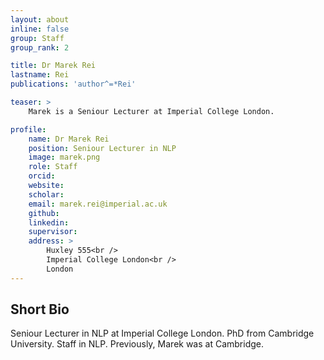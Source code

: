 ```yaml
---
layout: about
inline: false
group: Staff
group_rank: 2

title: Dr Marek Rei
lastname: Rei
publications: 'author^=*Rei'

teaser: >
    Marek is a Seniour Lecturer at Imperial College London.

profile:
    name: Dr Marek Rei
    position: Seniour Lecturer in NLP
    image: marek.png
    role: Staff
    orcid: 
    website: 
    scholar: 
    email: marek.rei@imperial.ac.uk
    github: 
    linkedin: 
    supervisor: 
    address: >
        Huxley 555<br />
        Imperial College London<br />
        London
---
```



## Short Bio

Seniour Lecturer in NLP at Imperial College London. PhD from Cambridge University. 
Staff in NLP. Previously, Marek was at Cambridge.

